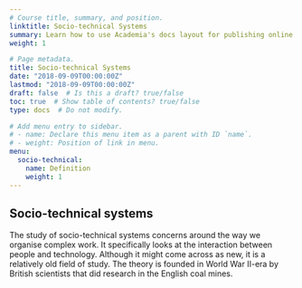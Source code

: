 ```yaml
---
# Course title, summary, and position.
linktitle: Socio-technical Systems
summary: Learn how to use Academia's docs layout for publishing online courses, software documentation, and tutorials.
weight: 1

# Page metadata.
title: Socio-technical Systems
date: "2018-09-09T00:00:00Z"
lastmod: "2018-09-09T00:00:00Z"
draft: false  # Is this a draft? true/false
toc: true  # Show table of contents? true/false
type: docs  # Do not modify.

# Add menu entry to sidebar.
# - name: Declare this menu item as a parent with ID `name`.
# - weight: Position of link in menu.
menu:
  socio-technical:
    name: Definition
    weight: 1
---
```


## Socio-technical systems

The study of socio-technical systems concerns around the way we organise complex work. It specifically looks at the interaction between people and technology. Although it might come across as new, it is a relatively old field of study. The theory is founded in World War II-era by British scientists that did research in the English coal mines.